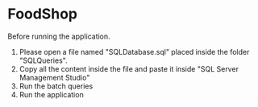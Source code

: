# FoodShop
Before running the application.
1. Please open a file named "SQLDatabase.sql" placed inside the folder "SQLQueries".
2. Copy all the content inside the file and paste it inside "SQL Server Management Studio"
3. Run the batch queries
4. Run the application
